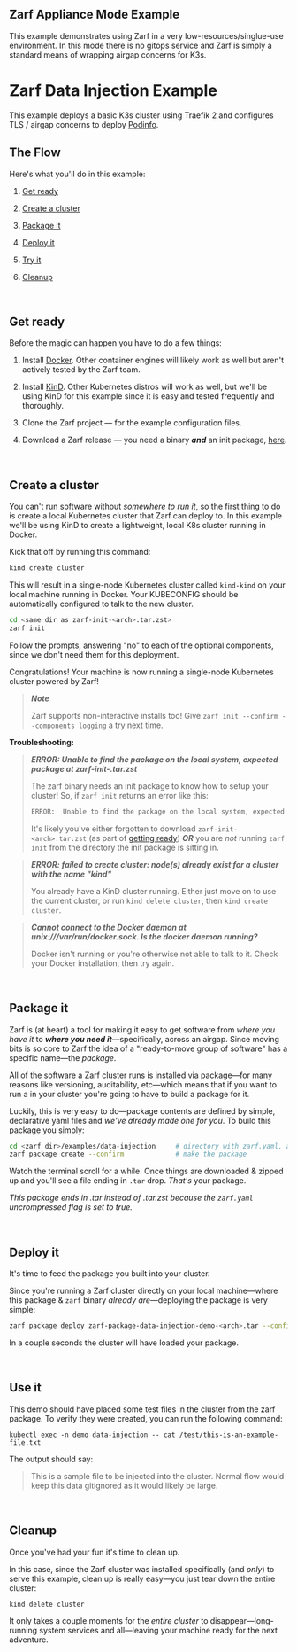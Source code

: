 ## Zarf Appliance Mode Example

This example demonstrates using Zarf in a very low-resources/singlue-use environment.  In this mode there is no gitops service and Zarf is simply a standard means of wrapping airgap concerns for K3s. 

# Zarf Data Injection Example

This example deploys a basic K3s cluster using Traefik 2 and configures TLS / airgap concerns to deploy [Podinfo](https://github.com/stefanprodan/podinfo).
## The Flow

Here's what you'll do in this example:

1. [Get ready](#get-ready)

1. [Create a cluster](#create-a-cluster)

1. [Package it](#package-it)

1. [Deploy it](#deploy-it)

1. [Try it](#try-it)

1. [Cleanup](#cleanup)

&nbsp;

## Get ready

Before the magic can happen you have to do a few things:

1. Install [Docker](https://docs.docker.com/get-docker/). Other container engines will likely work as well but aren't actively tested by the Zarf team.

2. Install [KinD](https://github.com/kubernetes-sigs/kind). Other Kubernetes distros will work as well, but we'll be using KinD for this example since it is easy and tested frequently and thoroughly.

3. Clone the Zarf project &mdash; for the example configuration files.

4. Download a Zarf release &mdash; you need a binary _**and**_ an init package, [here](../../docs/workstation.md#just-gimmie-zarf).

&nbsp;

## Create a cluster

You can't run software without _somewhere to run it_, so the first thing to do is create a local Kubernetes cluster that Zarf can deploy to. In this example we'll be using KinD to create a lightweight, local K8s cluster running in Docker.

Kick that off by running this command:

```sh
kind create cluster
```

This will result in a single-node Kubernetes cluster called `kind-kind` on your local machine running in Docker. Your KUBECONFIG should be automatically configured to talk to the new cluster.

```sh
cd <same dir as zarf-init-<arch>.tar.zst>
zarf init
```

Follow the prompts, answering "no" to each of the optional components, since we don't need them for this deployment.

Congratulations! Your machine is now running a single-node Kubernetes cluster powered by Zarf!

> _**Note**_
>
> Zarf supports non-interactive installs too! Give `zarf init --confirm --components logging` a try next time.

**Troubleshooting:**

> _**ERROR: Unable to find the package on the local system, expected package at zarf-init-<arch>.tar.zst**_
>
> The zarf binary needs an init package to know how to setup your cluster! So, if `zarf init` returns an error like this:
>
> ```sh
> ERROR:  Unable to find the package on the local system, expected package at zarf-init-<arch>.tar.zst
> ```
>
> It's likely you've either forgotten to download `zarf-init-<arch>.tar.zst` (as part of [getting ready](#get-ready)) _**OR**_ you are _not_ running `zarf init` from the directory the init package is sitting in.

> _**ERROR: failed to create cluster: node(s) already exist for a cluster with the name "kind"**_
>
> You already have a KinD cluster running. Either just move on to use the current cluster, or run `kind delete cluster`, then `kind create cluster`.

> _**Cannot connect to the Docker daemon at unix:///var/run/docker.sock. Is the docker daemon running?**_
>
> Docker isn't running or you're otherwise not able to talk to it. Check your Docker installation, then try again.

&nbsp;

## Package it

Zarf is (at heart) a tool for making it easy to get software from _where you have it_ to _**where you need it**_&mdash;specifically, across an airgap. Since moving bits is so core to Zarf the idea of a "ready-to-move group of software" has a specific name&mdash;the _package_.

All of the software a Zarf cluster runs is installed via package&mdash;for many reasons like versioning, auditability, etc&mdash;which means that if you want to run a in your cluster you're going to have to build a package for it.

Luckily, this is very easy to do&mdash;package contents are defined by simple, declarative yaml files and _we've already made one for you_. To build this package you simply:

```sh
cd <zarf dir>/examples/data-injection     # directory with zarf.yaml, and
zarf package create --confirm             # make the package
```

Watch the terminal scroll for a while. Once things are downloaded & zipped up and you'll see a file ending in `.tar` drop. _That's_ your package.  

*This package ends in .tar instead of .tar.zst because the `zarf.yaml` uncrompressed flag is set to true.*

&nbsp;

## Deploy it

It's time to feed the package you built into your cluster.

Since you're running a Zarf cluster directly on your local machine&mdash;where this package & `zarf` binary _already are_&mdash;deploying the package is very simple:

```sh
zarf package deploy zarf-package-data-injection-demo-<arch>.tar --confirm
```

In a couple seconds the cluster will have loaded your package.

&nbsp;

## Use it

This demo should have placed some test files in the cluster from the zarf package.  To verify they were created, you can run the following command:

```shell
kubectl exec -n demo data-injection -- cat /test/this-is-an-example-file.txt 
```

The output should say:
>This is a sample file to be injected into the cluster.  Normal flow would keep this data gitignored as it would likely be large.


&nbsp;

## Cleanup

Once you've had your fun it's time to clean up.

In this case, since the Zarf cluster was installed specifically (and _only_) to serve this example, clean up is really easy&mdash;you just tear down the entire cluster:

```sh
kind delete cluster
```

It only takes a couple moments for the _entire cluster_ to disappear&mdash;long-running system services and all&mdash;leaving your machine ready for the next adventure.

&nbsp;

